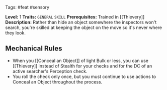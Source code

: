  Tags: #feat #sensory 

**Level:** 1
**Traits:** `GENERAL` `SKILL`
**Prerequisites:** Trained in [[Thievery]]
**Description:** Rather than hide an object somewhere the inspectors won't search, you're skilled at keeping the object on the move so it's never where they look.
## Mechanical Rules

- When you [[Conceal an Object]] of light Bulk or less, you can use [[Thievery]] instead of Stealth for your checks and for the DC of an active searcher's Perception check.
- You roll the check only once, but you must continue to use actions to Conceal an Object throughout the process.